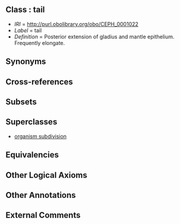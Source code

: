 
## Class : tail

 * *IRI* = http://purl.obolibrary.org/obo/CEPH_0001022
 * *Label* = tail
 * *Definition* = Posterior extension of gladius and mantle epithelium. Frequently elongate.

## Synonyms


## Cross-references


## Subsets


## Superclasses

 * [organism subdivision](../../UBERON/75/UBERON_0000475.md)

## Equivalencies


## Other Logical Axioms


## Other Annotations


## External Comments


